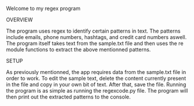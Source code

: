 Welcome to my regex program

OVERVIEW

The program uses regex to identify certain patterns in text.
The patterns include emails, phone numbers, hashtags, and credit card numbers aswell. 
The program itself takes text from the sample.txt file and then uses the re module functions to extract the above mentionned patterns. 

SETUP

As previously mentionned, the app requires data from the sample.txt file in order to work. 
To edit the sample text, delete the content currently present in the file and copy in your own bit of text. After that, save the file.
Running the program is as simple as running the regexcode.py file. The program will then print out the extracted patterns to the console.
